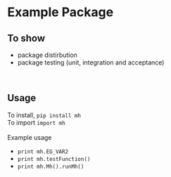 # Example Package

## To show 
* package distirbution
* package testing (unit, integration and acceptance)
<br /> 

## Usage
To install, `pip install mh`<br /> 
To import `import mh`<br /> 
<br /> 
Example usage   
* `print mh.EG_VAR2`<br /> 
* `print mh.testFunction()`<br /> 
* `print mh.Mh().runMh()`<br /> 

